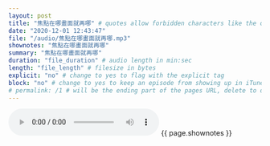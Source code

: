 ```yaml
---
layout: post
title: "焦點在哪畫面就再哪" # quotes allow forbidden characters like the colon
date: "2020-12-01 12:43:47"
file: "/audio/焦點在哪畫面就再哪.mp3"
shownotes: "焦點在哪畫面就再哪"
summary: "焦點在哪畫面就再哪"
duration: "file_duration" # audio length in min:sec
length: "file_length" # filesize in bytes
explicit: "no" # change to yes to flag with the explicit tag
block: "no" # change to yes to keep an episode from showing up in iTunes
# permalink: /1 # will be the ending part of the pages URL, delete to default to the title
---
```


<audio controls>
<source src="{{site.url}}{{site.baseurl}}{{ page.file }}" type="audio/x-mp3">
Your browser does not support the audio element.
</audio>
{{ page.shownotes }}
